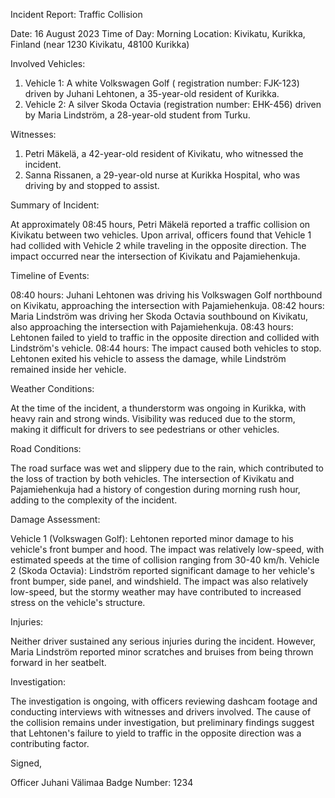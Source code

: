 Incident Report: Traffic Collision

Date: 16 August 2023
Time of Day: Morning
Location: Kivikatu, Kurikka, Finland (near 1230 Kivikatu, 48100 Kurikka)

Involved Vehicles:

1. Vehicle 1: A white Volkswagen Golf ( registration number: FJK-123) driven by Juhani Lehtonen, a 35-year-old resident of Kurikka.
2. Vehicle 2: A silver Skoda Octavia (registration number: EHK-456) driven by Maria Lindström, a 28-year-old student from Turku.

Witnesses:

1. Petri Mäkelä, a 42-year-old resident of Kivikatu, who witnessed the incident.
2. Sanna Rissanen, a 29-year-old nurse at Kurikka Hospital, who was driving by and stopped to assist.

Summary of Incident:

At approximately 08:45 hours, Petri Mäkelä reported a traffic collision on Kivikatu between two vehicles. Upon arrival, officers found that Vehicle 1 had collided with Vehicle 2 while traveling in the opposite direction. The impact occurred near the intersection of Kivikatu and Pajamiehenkuja.

Timeline of Events:

08:40 hours: Juhani Lehtonen was driving his Volkswagen Golf northbound on Kivikatu, approaching the intersection with Pajamiehenkuja.
08:42 hours: Maria Lindström was driving her Skoda Octavia southbound on Kivikatu, also approaching the intersection with Pajamiehenkuja.
08:43 hours: Lehtonen failed to yield to traffic in the opposite direction and collided with Lindström's vehicle.
08:44 hours: The impact caused both vehicles to stop. Lehtonen exited his vehicle to assess the damage, while Lindström remained inside her vehicle.

Weather Conditions:

At the time of the incident, a thunderstorm was ongoing in Kurikka, with heavy rain and strong winds. Visibility was reduced due to the storm, making it difficult for drivers to see pedestrians or other vehicles.

Road Conditions:

The road surface was wet and slippery due to the rain, which contributed to the loss of traction by both vehicles. The intersection of Kivikatu and Pajamiehenkuja had a history of congestion during morning rush hour, adding to the complexity of the incident.

Damage Assessment:

Vehicle 1 (Volkswagen Golf): Lehtonen reported minor damage to his vehicle's front bumper and hood. The impact was relatively low-speed, with estimated speeds at the time of collision ranging from 30-40 km/h.
Vehicle 2 (Skoda Octavia): Lindström reported significant damage to her vehicle's front bumper, side panel, and windshield. The impact was also relatively low-speed, but the stormy weather may have contributed to increased stress on the vehicle's structure.

Injuries:

Neither driver sustained any serious injuries during the incident. However, Maria Lindström reported minor scratches and bruises from being thrown forward in her seatbelt.

Investigation:

The investigation is ongoing, with officers reviewing dashcam footage and conducting interviews with witnesses and drivers involved. The cause of the collision remains under investigation, but preliminary findings suggest that Lehtonen's failure to yield to traffic in the opposite direction was a contributing factor.

Signed,

Officer Juhani Välimaa
Badge Number: 1234
